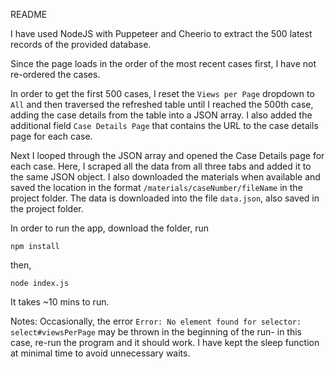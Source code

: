 README

I have used NodeJS with Puppeteer and Cheerio to extract the 500 latest records of the provided database.

Since the page loads in the order of the most recent cases first, I have not re-ordered the cases. 

In order to get the first 500 cases, I reset the `Views per Page` dropdown to `All` and then traversed the refreshed table until I reached the 500th case, adding the case details from the table into a JSON array. I also added the additional field `Case Details Page` that contains the URL to the case details page for each case.

Next I looped through the JSON array and opened the Case Details page for each case. Here, I scraped all the data from all three tabs and added it to the same JSON object. I also downloaded the materials  when available and saved the location in the format `/materials/caseNumber/fileName` in the project folder. The data is downloaded into the file `data.json`, also saved in the project folder. 

In order to run the app, download the folder, run 

```npm install```

then,

```node index.js```

It takes ~10 mins to run. 

Notes:
Occasionally, the error 
`Error: No element found for selector: select#viewsPerPage` 
may be thrown in the beginning of the run- in this case, re-run the program and it should work. I have kept the sleep function at minimal time to avoid unnecessary waits. 
